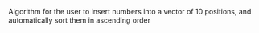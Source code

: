 Algorithm for the user to insert numbers into a vector of 10 positions, and automatically sort them in ascending order
